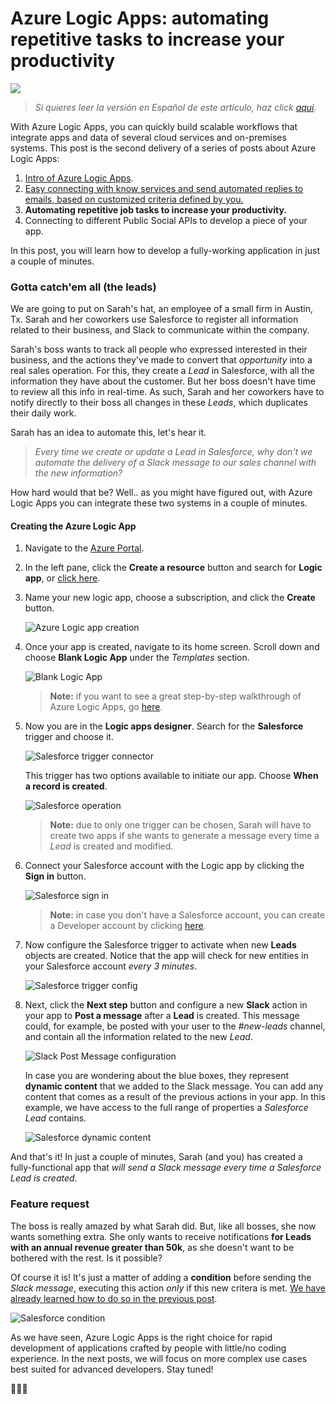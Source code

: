 # Azure Logic Apps: automating repetitive tasks to increase your productivity

![](https://cdn-images-1.medium.com/max/1600/1*dwqsoUh9MJck5so4Z-OgwQ.png)

> _Si quieres leer la versión en Español de este artículo, haz click [aqui](./esp.md)._

With Azure Logic Apps, you can quickly build scalable workflows that integrate apps and data of several cloud services and on-premises systems. This post is the second delivery of a series of posts about Azure Logic Apps:

1. [Intro of Azure Logic Apps](../2019-05-01-azure-logic-apps-intro/eng.md).
1. [Easy connecting with know services and send automated replies to emails, based on customized criteria defined by you.](../2019-06-15-azure-logic-apps-email-automation/eng.md)
1. **Automating repetitive job tasks to increase your productivity.**
1. Connecting to different Public Social APIs to develop a piece of your app.

In this post, you will learn how to develop a fully-working application in just a couple of minutes.

### Gotta catch'em all (the leads)

We are going to put on Sarah's hat, an employee of a small firm in Austin, Tx. Sarah and her coworkers use Salesforce to register all information related to their business, and Slack to communicate within the company.

Sarah's boss wants to track all people who expressed interested in their business, and the actions they've made to convert that _opportunity_ into a real sales operation. For this, they create a _Lead_ in Salesforce, with all the information they have about the customer. But her boss doesn't have time to review all this info in real-time. As such, Sarah and her coworkers have to notify directly to their boss all changes in these _Leads_, which duplicates their daily work.

Sarah has an idea to automate this, let's hear it.

> _Every time we create or update a Lead in Salesforce, why don't we automate the delivery of a Slack message to our sales channel with the new information?_

How hard would that be? Well.. as you might have figured out, with Azure Logic Apps you can integrate these two systems in a couple of minutes.

#### Creating the Azure Logic App

1. Navigate to the [Azure Portal](https://portal.azure.com/).
1. In the left pane, click the **Create a resource** button and search for **Logic app**, or [click here](https://portal.azure.com/#create/Microsoft.EmptyWorkflow).
1. Name your new logic app, choose a subscription, and click the **Create** button.

   ![Azure Logic app creation](./images/logic-app-create.png)

1. Once your app is created, navigate to its home screen. Scroll down and choose **Blank Logic App** under the _Templates_ section.

   ![Blank Logic App](./images/blank-logic-app.png)

   > **Note:** if you want to see a great step-by-step walkthrough of Azure Logic Apps, go [here](https://docs.microsoft.com/en-us/azure/logic-apps/quickstart-create-first-logic-app-workflow).

1. Now you are in the **Logic apps designer**. Search for the **Salesforce** trigger and choose it.

   ![Salesforce trigger connector](./images/salesforce-connector.png)

   This trigger has two options available to initiate our app. Choose **When a record is created**.

   ![Salesforce operation](./images/salesforce-operation.png)

   > **Note:** due to only one trigger can be chosen, Sarah will have to create two apps if she wants to generate a message every time a _Lead_ is created and modified.

1. Connect your Salesforce account with the Logic app by clicking the **Sign in** button.

   ![Salesforce sign in](./images/salesforce-sign-in.png)

   > **Note:** in case you don't have a Salesforce account, you can create a Developer account by clicking [here](https://developer.salesforce.com/signup).

1. Now configure the Salesforce trigger to activate when new **Leads** objects are created. Notice that the app will check for new entities in your Salesforce account _every 3 minutes_.

   ![Salesforce trigger config](./images/salesforce-trigger-config.png)

1. Next, click the **Next step** button and configure a new **Slack** action in your app to **Post a message** after a **Lead** is created. This message could, for example, be posted with your user to the _#new-leads_ channel, and contain all the information related to the new _Lead_.

   ![Slack Post Message configuration](./images/slack-post-message-config.png)

   In case you are wondering about the blue boxes, they represent **dynamic content** that we added to the Slack message. You can add any content that comes as a result of the previous actions in your app. In this example, we have access to the full range of properties a _Salesforce Lead_ contains.

   ![Salesforce dynamic content](./images/salesforce-dynamic-content.png)

And that's it! In just a couple of minutes, Sarah (and you) has created a fully-functional app that _will send a Slack message every time a Salesforce Lead is created_.

### Feature request

The boss is really amazed by what Sarah did. But, like all bosses, she now wants something extra. She only wants to receive notifications **for Leads with an annual revenue greater than 50k**, as she doesn't want to be bothered with the rest. Is it possible?

Of course it is! It's just a matter of adding a **condition** before sending the _Slack message_, executing this action _only_ if this new critera is met. [We have already learned how to do so in the previous post](../2019-06-15-azure-logic-apps-email-automation/eng.md).

![Salesforce condition](./images/salesforce-condition.png)

As we have seen, Azure Logic Apps is the right choice for rapid development of applications crafted by people with little/no coding experience. In the next posts, we will focus on more complex use cases best suited for advanced developers. Stay tuned!

🎉🎉🎉
